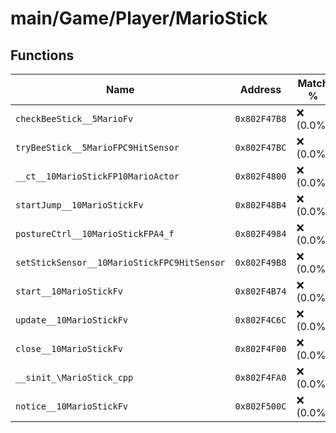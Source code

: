 # main/Game/Player/MarioStick

## Functions

| Name | Address | Match % |
|------|---------|---------|
| `checkBeeStick__5MarioFv` | `0x802F47B8` | :x: (0.0%) |
| `tryBeeStick__5MarioFPC9HitSensor` | `0x802F47BC` | :x: (0.0%) |
| `__ct__10MarioStickFP10MarioActor` | `0x802F4800` | :x: (0.0%) |
| `startJump__10MarioStickFv` | `0x802F48B4` | :x: (0.0%) |
| `postureCtrl__10MarioStickFPA4_f` | `0x802F4984` | :x: (0.0%) |
| `setStickSensor__10MarioStickFPC9HitSensor` | `0x802F49B8` | :x: (0.0%) |
| `start__10MarioStickFv` | `0x802F4B74` | :x: (0.0%) |
| `update__10MarioStickFv` | `0x802F4C6C` | :x: (0.0%) |
| `close__10MarioStickFv` | `0x802F4F00` | :x: (0.0%) |
| `__sinit_\MarioStick_cpp` | `0x802F4FA0` | :x: (0.0%) |
| `notice__10MarioStickFv` | `0x802F500C` | :x: (0.0%) |